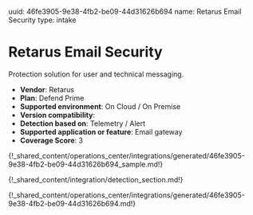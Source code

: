 uuid: 46fe3905-9e38-4fb2-be09-44d31626b694
name: Retarus Email Security
type: intake

# Retarus Email Security

Protection solution for user and technical messaging.

- **Vendor**: Retarus
- **Plan**: Defend Prime
- **Supported environment**: On Cloud / On Premise
- **Version compatibility**:
- **Detection based on**: Telemetry / Alert
- **Supported application or feature**: Email gateway
- **Coverage Score**: 3

{!_shared_content/operations_center/integrations/generated/46fe3905-9e38-4fb2-be09-44d31626b694_sample.md!}

{!_shared_content/integration/detection_section.md!}


{!_shared_content/operations_center/integrations/generated/46fe3905-9e38-4fb2-be09-44d31626b694.md!}
